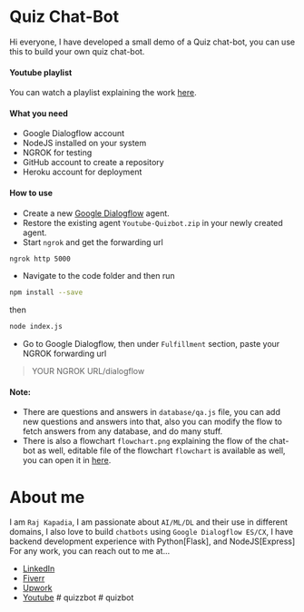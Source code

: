 # Quiz Chat-Bot
Hi everyone, I have developed a small demo of a Quiz chat-bot, you can use this to build your own quiz chat-bot.

#### Youtube playlist
You can watch a playlist explaining the work [here](https://www.youtube.com/playlist?list=PL41E9cd-QxQ4_LldSl2gcx5LtC8x6QJoJ).

#### What you need
* Google Dialogflow account
* NodeJS installed on your system
* NGROK for testing
* GitHub account to create a repository
* Heroku account for deployment

#### How to use
* Create a new [Google Dialogflow](https://dialogflow.cloud.google.com/) agent.
* Restore the existing agent `Youtube-Quizbot.zip` in your newly created agent.
* Start `ngrok` and get the forwarding url
```bash
ngrok http 5000
```
* Navigate to the code folder and then run
```bash
npm install --save
```
then
```bash
node index.js
```
* Go to Google Dialogflow, then under `Fulfillment` section, paste your NGROK forwarding url
> YOUR NGROK URL/dialogflow

#### Note:
* There are questions and answers in `database/qa.js` file, you can add new questions and answers into that, also you can modify the flow to fetch answers from any database, and do many stuff.
* There is also a flowchart `flowchart.png` explaining the flow of the chat-bot as well, editable file of the flowchart `flowchart` is available as well, you can open it in [here](https://app.diagrams.net/).

# About me

I am `Raj Kapadia`, I am passionate about `AI/ML/DL` and their use in different domains, I also love to build `chatbots` using `Google Dialogflow ES/CX`, I have backend development experience with Python[Flask], and NodeJS[Express] For any work, you can reach out to me at...

* [LinkedIn](https://www.linkedin.com/in/rajkkapadia/)
* [Fiverr](https://www.fiverr.com/rajkkapadia​)
* [Upwork](https://www.upwork.com/freelancers/~0176aeacfcff7f1fc2)
* [Youtube](https://www.youtube.com/channel/UCOT01XvBSj12xQsANtTeAcQ)
#   q u i z z b o t  
 #   q u i z b o t  
 